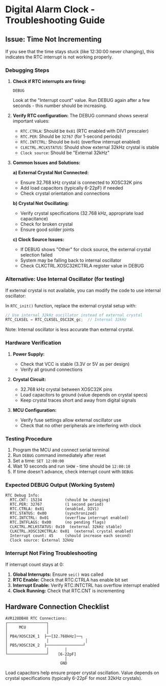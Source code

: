 # Digital Alarm Clock - Troubleshooting Guide

## Issue: Time Not Incrementing

If you see that the time stays stuck (like 12:30:00 never changing), this indicates the RTC interrupt is not working properly.

### Debugging Steps

1. **Check if RTC interrupts are firing:**
   ```
   DEBUG
   ```
   Look at the "Interrupt count" value. Run DEBUG again after a few seconds - this number should be increasing.

2. **Verify RTC configuration:**
   The DEBUG command shows several important values:
   - `RTC.CTRLA`: Should be `0x81` (RTC enabled with DIV1 prescaler)
   - `RTC.PER`: Should be `32767` (for 1-second periods)
   - `RTC.INTCTRL`: Should be `0x01` (overflow interrupt enabled)
   - `CLKCTRL.MCLKSTATUS`: Should show external 32kHz crystal is stable
   - `Clock source`: Should be "External 32kHz"

3. **Common Issues and Solutions:**

   **a) External Crystal Not Connected:**
   - Ensure 32.768 kHz crystal is connected to XOSC32K pins
   - Add load capacitors (typically 6-22pF) if needed
   - Check crystal orientation and connections

   **b) Crystal Not Oscillating:**
   - Verify crystal specifications (32.768 kHz, appropriate load capacitance)
   - Check for broken crystal
   - Ensure good solder joints

   **c) Clock Source Issues:**
   - If DEBUG shows "Other" for clock source, the external crystal selection failed
   - System may be falling back to internal oscillator
   - Check CLKCTRL.XOSC32KCTRLA register value in DEBUG

### Alternative: Use Internal Oscillator (for testing)

If external crystal is not available, you can modify the code to use internal oscillator:

In `RTC_init()` function, replace the external crystal setup with:
```c
// Use internal 32kHz oscillator instead of external crystal
RTC_CLKSEL = RTC_CLKSEL_OSC32K_gc;  // Internal 32kHz
```

Note: Internal oscillator is less accurate than external crystal.

### Hardware Verification

1. **Power Supply:**
   - Check that VCC is stable (3.3V or 5V as per design)
   - Verify all ground connections

2. **Crystal Circuit:**
   - 32.768 kHz crystal between XOSC32K pins
   - Load capacitors to ground (value depends on crystal specs)
   - Keep crystal traces short and away from digital signals

3. **MCU Configuration:**
   - Verify fuse settings allow external oscillator use
   - Check that no other peripherals are interfering with clock

### Testing Procedure

1. Program the MCU and connect serial terminal
2. Run `DEBUG` command immediately after reset
3. Set a time: `SET 12:00:00`
4. Wait 10 seconds and run `SHOW` - time should be `12:00:10`
5. If time doesn't advance, check interrupt count with `DEBUG`

### Expected DEBUG Output (Working System)
```
RTC Debug Info:
  RTC.CNT: 15234          (should be changing)
  RTC.PER: 32767          (1 second period)
  RTC.CTRLA: 0x81         (enabled, DIV1)
  RTC.STATUS: 0x00        (synchronized)
  RTC.INTCTRL: 0x01       (overflow interrupt enabled)
  RTC.INTFLAGS: 0x00      (no pending flags)
  CLKCTRL.MCLKSTATUS: 0x10  (external 32kHz stable)
  CLKCTRL.XOSC32KCTRLA: 0x01  (external crystal enabled)
  Interrupt count: 45     (should increase each second)
  Clock source: External 32kHz
```

### Interrupt Not Firing Troubleshooting

If interrupt count stays at 0:

1. **Global Interrupts:** Ensure `sei()` was called
2. **RTC Enable:** Check that RTC.CTRLA has enable bit set
3. **Interrupt Enable:** Verify RTC.INTCTRL has overflow interrupt enabled
4. **Clock Running:** Check that RTC.CNT is incrementing

## Hardware Connection Checklist

```
AVR128DB48 RTC Connections:
┌─────────────────┐
│     MCU         │
│                 │
│ PB4/XOSC32K_1  ├──[32.768kHz]──┐
│                 │                │
│ PB5/XOSC32K_2  ├────────────────┘
│                 │       │
└─────────────────┘    [6-22pF]
                          │
                        GND
```

Load capacitors help ensure proper crystal oscillation. Value depends on crystal specifications (typically 6-22pF for most 32kHz crystals).
